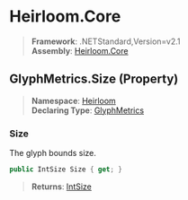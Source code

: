 # Heirloom.Core

> **Framework**: .NETStandard,Version=v2.1  
> **Assembly**: [Heirloom.Core][0]

## GlyphMetrics.Size (Property)

> **Namespace**: [Heirloom][0]  
> **Declaring Type**: [GlyphMetrics][1]

### Size

The glyph bounds size.

```cs
public IntSize Size { get; }
```

> **Returns**: [IntSize][2]

[0]: ../../../Heirloom.Core.md
[1]: ../GlyphMetrics.md
[2]: ../IntSize.md
